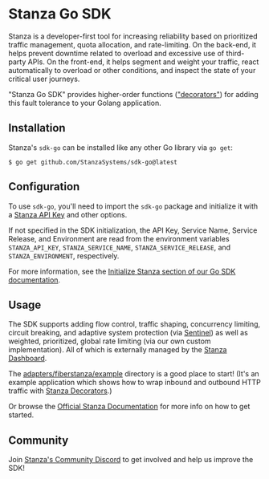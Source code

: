 # Stanza Go SDK

Stanza is a developer-first tool for increasing reliability based on prioritized traffic management, quota allocation, and rate-limiting. On the back-end, it helps prevent downtime related to overload and excessive use of third-party APIs. On the front-end, it helps segment and weight your traffic, react automatically to overload or other conditions, and inspect the state of your critical user journeys.

"Stanza Go SDK" provides higher-order functions (["decorators"](https://docs.dev.getstanza.dev/glossary#decorator)) for adding this fault tolerance to your Golang application.

## Installation

Stanza's `sdk-go` can be installed like any other Go library via `go get`:

```shell
$ go get github.com/StanzaSystems/sdk-go@latest
```
  
## Configuration

To use `sdk-go`, you'll need to import the `sdk-go` package and initialize it with a [Stanza API Key](https://docs.dev.getstanza.dev/dashboard/administration/keys) and other options.

If not specified in the SDK initialization, the API Key, Service Name, Service Release, and Environment are read from the environment variables `STANZA_API_KEY`, `STANZA_SERVICE_NAME`, `STANZA_SERVICE_RELEASE`, and `STANZA_ENVIRONMENT`, respectively.

For more information, see the [Initialize Stanza section of our Go SDK documentation](https://docs.dev.getstanza.dev/gettingstarted/serversdk/go#initialize-stanza).

## Usage

The SDK supports adding flow control, traffic shaping, concurrency limiting, circuit breaking, and adaptive system protection (via [Sentinel](https://github.com/alibaba/sentinel-golang)) as well as weighted, prioritized, global rate limiting (via our own custom implementation). All of which is externally managed by the [Stanza Dashboard](https://docs.dev.getstanza.dev/dashboard).

The [adapters/fiberstanza/example](./adapters/fiberstanza/example) directory is a good place to start! (It's an example application which shows how to wrap inbound and outbound HTTP traffic with [Stanza Decorators](https://docs.dev.getstanza.dev/configuration/decorators).)

Or browse the [Official Stanza Documentation](https://docs.dev.getstanza.dev/) for more info on how to get started.

## Community

Join [Stanza's Community Discord](https://discord.gg/5feHXQam) to get involved and help us improve the SDK!
